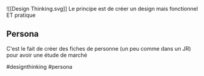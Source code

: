 ![[Design Thinking.svg]]
 Le principe est de créer un design mais fonctionnel ET pratique
## Persona

C'est le fait de créer des fiches de personne (un peu comme dans un JR) pour avoir une étude de marché

#designthinking #persona